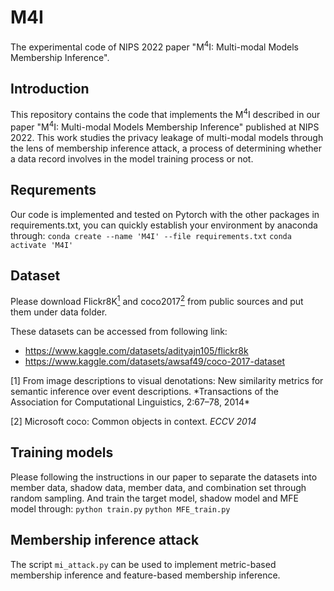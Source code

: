# M4I
The experimental code of NIPS 2022 paper "M<sup>4</sup>I: Multi-modal Models Membership Inference".

## Introduction
This repository contains the code that implements the M<sup>4</sup>I described in our paper "M<sup>4</sup>I: Multi-modal Models Membership Inference" published at NIPS 2022. This work studies the privacy leakage of multi-modal models through the lens of membership inference attack, a process of determining whether a data record involves in the model training process or not.

## Requrements
Our code is implemented and tested on Pytorch with the other packages in requirements.txt, you can quickly establish your environment by anaconda through:
`conda create --name 'M4I' --file requirements.txt`
`conda activate 'M4I'`

## Dataset
Please download Flickr8K[<sup>1</sup>](#refer-anchor) and coco2017[<sup>2</sup>](#refer-anchor) from public sources and put them under data folder. 

These datasets can be accessed from following link:

- https://www.kaggle.com/datasets/adityajn105/flickr8k
- https://www.kaggle.com/datasets/awsaf49/coco-2017-dataset

<div id = "refer-anchor"></div>
[1] From image descriptions to visual denotations: New similarity metrics for semantic inference over event descriptions. *Transactions of the Association for Computational Linguistics, 2:67–78, 2014* 

[2] Microsoft coco: Common objects in context. *ECCV 2014*

## Training models
Please following the instructions in our paper to separate the datasets into member data, shadow data, member data, and combination set through random sampling. And train the target model, shadow model and MFE model through:
`python train.py`
`python MFE_train.py`

## Membership inference attack
The script `mi_attack.py` can be used to implement metric-based membership inference and feature-based membership inference.




